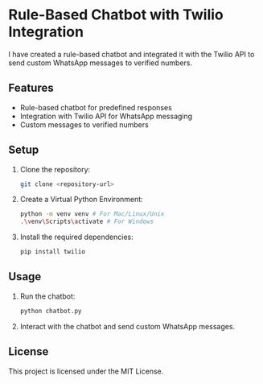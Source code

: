 # Rule-Based Chatbot with Twilio Integration

I have created a rule-based chatbot and integrated it with the Twilio API to send custom WhatsApp messages to verified numbers.

## Features

- Rule-based chatbot for predefined responses
- Integration with Twilio API for WhatsApp messaging
- Custom messages to verified numbers

## Setup

1. Clone the repository:
    ```bash
    git clone <repository-url>
    ```
3. Create a Virtual Python Environment:
    ```bash
    python -m venv venv # For Mac/Linux/Unix
    .\venv\Scripts\activate # For Windows
    ```
    
3. Install the required dependencies:
    ```bash
    pip install twilio
    ```

## Usage

1. Run the chatbot:
    ```bash
    python chatbot.py
    ```
2. Interact with the chatbot and send custom WhatsApp messages.

## License

This project is licensed under the MIT License.

